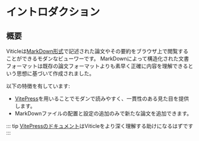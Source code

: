 # イントロダクション

## 概要

Viticleは[MarkDown形式](https://www.markdownguide.org/)で記述された論文やその要約をブラウザ上で閲覧することができるモダンなビューワーです。
MarkDownによって構造化された文書フォーマットは既存の論文フォーマットよりも素早く正確に内容を理解できるという思想に基づいて作成されました。

以下の特徴を有しています:

- [VitePress](https://vitepress.dev/)を用いることでモダンで読みやすく、一貫性のある見た目を提供します。
- MarkDownファイルの配置と設定の追加のみで新たな論文を追加できます。

::: tip
[VitePressのドキュメント](https://vitepress.dev/guide/what-is-vitepress)はViticleをより深く理解する助けになるはずです
:::
